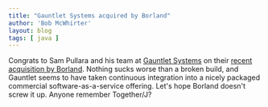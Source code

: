 ```yaml
---
title: "Gauntlet Systems acquired by Borland"
author: 'Bob McWhirter'
layout: blog
tags: [ java ]
---
```

Congrats to Sam Pullara and his team at <a href="http://www.gauntletsystems.com/">Gauntlet Systems</a> on their <a href="http://www.borland.com/us/company/news/press_releases/2006/03_20_06_borland_acquires_gauntlet_systems.html">recent acquisition by Borland</a>.  Nothing sucks worse than a broken build, and Gauntlet seems to have taken continuous integration into a nicely packaged commercial software-as-a-service offering.  Let's hope Borland doesn't screw it up.  Anyone remember Together/J?
